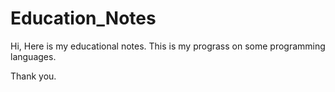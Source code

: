 # Education_Notes
Hi,
Here is my educational notes. This is my prograss on some programming languages.

Thank you.

